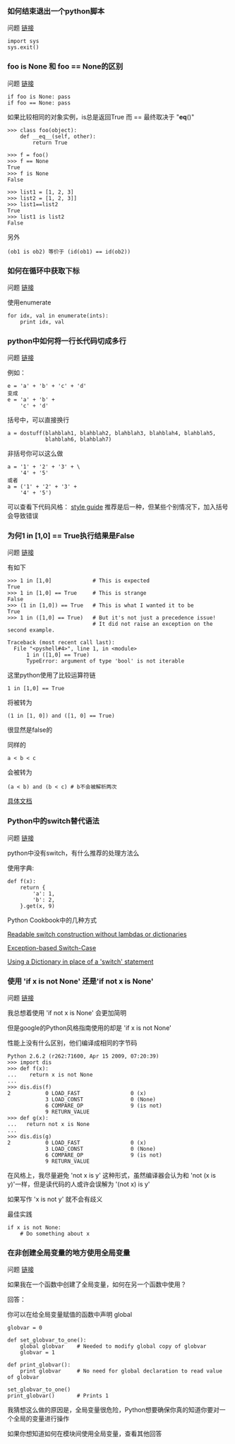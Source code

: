### 如何结束退出一个python脚本

问题 [链接](http://stackoverflow.com/questions/73663/terminating-a-python-script)

    import sys
    sys.exit()

### foo is None 和 foo == None的区别

问题 [链接](http://stackoverflow.com/questions/26595/is-there-any-difference-between-foo-is-none-and-foo-none)

    if foo is None: pass
    if foo == None: pass

如果比较相同的对象实例，is总是返回True
而 == 最终取决于 "__eq__()"

    >>> class foo(object):
        def __eq__(self, other):
            return True

    >>> f = foo()
    >>> f == None
    True
    >>> f is None
    False

    >>> list1 = [1, 2, 3]
    >>> list2 = [1, 2, 3]]
    >>> list1==list2
    True
    >>> list1 is list2
    False

另外

    (ob1 is ob2) 等价于 (id(ob1) == id(ob2))



### 如何在循环中获取下标

问题 [链接](http://stackoverflow.com/questions/522563/accessing-the-index-in-python-for-loops)

使用enumerate

    for idx, val in enumerate(ints):
        print idx, val

### python中如何将一行长代码切成多行

问题 [链接](http://stackoverflow.com/questions/53162/how-can-i-do-a-line-break-line-continuation-in-python)

例如：

    e = 'a' + 'b' + 'c' + 'd'
    变成
    e = 'a' + 'b' +
        'c' + 'd'

括号中，可以直接换行

    a = dostuff(blahblah1, blahblah2, blahblah3, blahblah4, blahblah5,
                blahblah6, blahblah7)


非括号你可以这么做

    a = '1' + '2' + '3' + \
        '4' + '5'
    或者
    a = ('1' + '2' + '3' +
        '4' + '5')

可以查看下代码风格： [style guide](http://www.python.org/dev/peps/pep-0008/)
推荐是后一种，但某些个别情况下，加入括号会导致错误

### 为何1 in [1,0] == True执行结果是False

问题 [链接](http://stackoverflow.com/questions/9284350/why-does-1-in-1-0-true-evaluate-to-false)

有如下

    >>> 1 in [1,0]             # This is expected
    True
    >>> 1 in [1,0] == True     # This is strange
    False
    >>> (1 in [1,0]) == True   # This is what I wanted it to be
    True
    >>> 1 in ([1,0] == True)   # But it's not just a precedence issue!
                               # It did not raise an exception on the second example.

    Traceback (most recent call last):
      File "<pyshell#4>", line 1, in <module>
          1 in ([1,0] == True)
          TypeError: argument of type 'bool' is not iterable

这里python使用了比较运算符链

    1 in [1,0] == True

将被转为

    (1 in [1, 0]) and ([1, 0] == True)

很显然是false的

同样的

    a < b < c

会被转为

    (a < b) and (b < c) # b不会被解析两次

[具体文档](http://docs.python.org/2/reference/expressions.html#not-in)

### Python中的switch替代语法

问题 [链接](http://stackoverflow.com/questions/60208/replacements-for-switch-statement-in-python)

python中没有switch，有什么推荐的处理方法么

使用字典:

    def f(x):
        return {
            'a': 1,
            'b': 2,
        }.get(x, 9)

Python Cookbook中的几种方式

[Readable switch construction without lambdas or dictionaries](http://code.activestate.com/recipes/410692/)

[Exception-based Switch-Case](http://code.activestate.com/recipes/410695/)

[Using a Dictionary in place of a 'switch' statement](http://code.activestate.com/recipes/181064/)


### 使用 'if x is not None' 还是'if not x is None'

问题 [链接](http://stackoverflow.com/questions/2710940/python-if-x-is-not-none-or-if-not-x-is-none)

我总想着使用 'if not x is None' 会更加简明

但是google的Python风格指南使用的却是 'if x is not None'

性能上没有什么区别，他们编译成相同的字节码

    Python 2.6.2 (r262:71600, Apr 15 2009, 07:20:39)
    >>> import dis
    >>> def f(x):
    ...    return x is not None
    ...
    >>> dis.dis(f)
    2           0 LOAD_FAST                0 (x)
                3 LOAD_CONST               0 (None)
                6 COMPARE_OP               9 (is not)
                9 RETURN_VALUE
    >>> def g(x):
    ...   return not x is None
    ...
    >>> dis.dis(g)
    2           0 LOAD_FAST                0 (x)
                3 LOAD_CONST               0 (None)
                6 COMPARE_OP               9 (is not)
                9 RETURN_VALUE

在风格上，我尽量避免 'not x is y' 这种形式，虽然编译器会认为和 'not (x is y)'一样，但是读代码的人或许会误解为 '(not x) is y'

如果写作 'x is not y' 就不会有歧义

最佳实践

    if x is not None:
        # Do something about x

### 在非创建全局变量的地方使用全局变量

问题 [链接](http://stackoverflow.com/questions/423379/using-global-variables-in-a-function-other-than-the-one-that-created-them)

如果我在一个函数中创建了全局变量，如何在另一个函数中使用？

回答：

你可以在给全局变量赋值的函数中声明 global

    globvar = 0

    def set_globvar_to_one():
        global globvar    # Needed to modify global copy of globvar
        globvar = 1

    def print_globvar():
        print globvar     # No need for global declaration to read value of globvar

    set_globvar_to_one()
    print_globvar()       # Prints 1

我猜想这么做的原因是，全局变量很危险，Python想要确保你真的知道你要对一个全局的变量进行操作

如果你想知道如何在模块间使用全局变量，查看其他回答
